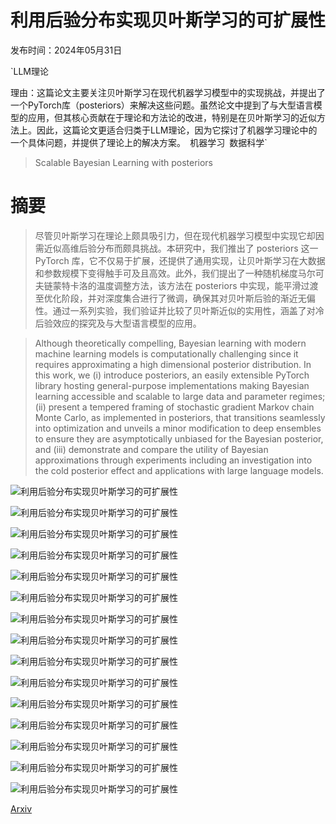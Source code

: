 # 利用后验分布实现贝叶斯学习的可扩展性

发布时间：2024年05月31日

`LLM理论

理由：这篇论文主要关注贝叶斯学习在现代机器学习模型中的实现挑战，并提出了一个PyTorch库（posteriors）来解决这些问题。虽然论文中提到了与大型语言模型的应用，但其核心贡献在于理论和方法论的改进，特别是在贝叶斯学习的近似方法上。因此，这篇论文更适合归类于LLM理论，因为它探讨了机器学习理论中的一个具体问题，并提供了理论上的解决方案。` `机器学习` `数据科学`

> Scalable Bayesian Learning with posteriors

# 摘要

> 尽管贝叶斯学习在理论上颇具吸引力，但在现代机器学习模型中实现它却因需近似高维后验分布而颇具挑战。本研究中，我们推出了 posteriors 这一 PyTorch 库，它不仅易于扩展，还提供了通用实现，让贝叶斯学习在大数据和参数规模下变得触手可及且高效。此外，我们提出了一种随机梯度马尔可夫链蒙特卡洛的温度调整方法，该方法在 posteriors 中实现，能平滑过渡至优化阶段，并对深度集合进行了微调，确保其对贝叶斯后验的渐近无偏性。通过一系列实验，我们验证并比较了贝叶斯近似的实用性，涵盖了对冷后验效应的探究及与大型语言模型的应用。

> Although theoretically compelling, Bayesian learning with modern machine learning models is computationally challenging since it requires approximating a high dimensional posterior distribution. In this work, we (i) introduce posteriors, an easily extensible PyTorch library hosting general-purpose implementations making Bayesian learning accessible and scalable to large data and parameter regimes; (ii) present a tempered framing of stochastic gradient Markov chain Monte Carlo, as implemented in posteriors, that transitions seamlessly into optimization and unveils a minor modification to deep ensembles to ensure they are asymptotically unbiased for the Bayesian posterior, and (iii) demonstrate and compare the utility of Bayesian approximations through experiments including an investigation into the cold posterior effect and applications with large language models.

![利用后验分布实现贝叶斯学习的可扩展性](../../../paper_images/2406.00104/double_well_schematic.png)

![利用后验分布实现贝叶斯学习的可扩展性](../../../paper_images/2406.00104/posteriors_snippet.png)

![利用后验分布实现贝叶斯学习的可扩展性](../../../paper_images/2406.00104/laplace_loss.png)

![利用后验分布实现贝叶斯学习的可扩展性](../../../paper_images/2406.00104/vi_loss.png)

![利用后验分布实现贝叶斯学习的可扩展性](../../../paper_images/2406.00104/sghmc_loss.png)

![利用后验分布实现贝叶斯学习的可扩展性](../../../paper_images/2406.00104/plot_A.png)

![利用后验分布实现贝叶斯学习的可扩展性](../../../paper_images/2406.00104/plot_B.png)

![利用后验分布实现贝叶斯学习的可扩展性](../../../paper_images/2406.00104/uncertainties.png)

![利用后验分布实现贝叶斯学习的可扩展性](../../../paper_images/2406.00104/laplace_loss_with_mle.png)

![利用后验分布实现贝叶斯学习的可扩展性](../../../paper_images/2406.00104/vi_loss_with_mle.png)

![利用后验分布实现贝叶斯学习的可扩展性](../../../paper_images/2406.00104/sghmc_loss_with_mle.png)

![利用后验分布实现贝叶斯学习的可扩展性](../../../paper_images/2406.00104/laplace_accuracy_with_mle.png)

![利用后验分布实现贝叶斯学习的可扩展性](../../../paper_images/2406.00104/vi_accuracy_with_mle.png)

![利用后验分布实现贝叶斯学习的可扩展性](../../../paper_images/2406.00104/sghmc_accuracy_with_mle.png)

![利用后验分布实现贝叶斯学习的可扩展性](../../../paper_images/2406.00104/uncertainties_appendix.png)

[Arxiv](https://arxiv.org/abs/2406.00104)